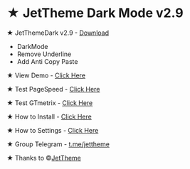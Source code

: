 # ★ JetTheme Dark Mode v2.9 <br/>

★ JetThemeDark v2.9 - <a href='https://github.com/arv-fazriansyah/JetThemeDark/archive/refs/heads/main.zip'>Download</a><br/>
- DarkMode
- Remove Underline
- Add Anti Copy Paste

★ View Demo - <a href='https://www.fazriansyah.eu.org/'>Click Here</a><br/>

★ Test PageSpeed - <a href='https://developers.google.com/speed/pagespeed/insights/?hl=id&url=https://www.fazriansyah.eu.org/'>Click Here</a><br/>

★ Test GTmetrix - <a href='https://gtmetrix.com/reports/www.fazriansyah.eu.org/XK4bCwSR/'>Click Here</a><br/>

★ How to Install - <a href='https://www.jettheme.com/2020/02/cara-instal-jettheme-di-blogger.html'>Click Here</a><br/>

★ How to Settings - <a href='https://www.jettheme.com/2021/03/setting-template-jettheme.html'>Click Here</a><br/>

★ Group Telegram - <a href='https://t.me/jettheme'>t.me/jettheme</a><br/>

★ Thanks to ©<a href='https://github.com/jettheme'>JetTheme</a><br/>
